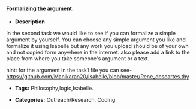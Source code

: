 #### Formalizing the argument.

- **Description**

In the second task we would like to see if you can formalize a simple argument by yourself. You can choose any simple
argument you like and formalize it using Isabelle but any work you upload should be of your own and not copied form anywhere
in the internet. also please add a link to the place from where you take someone's argument or a text.

hint: for the argument in the task1 file you can see- https://github.com/Manikaran20/Isabelle/blob/master/Rene_descartes.thy

- **Tags:** Philosophy,logic,Isabelle.

- **Categories:** Outreach/Research, Coding